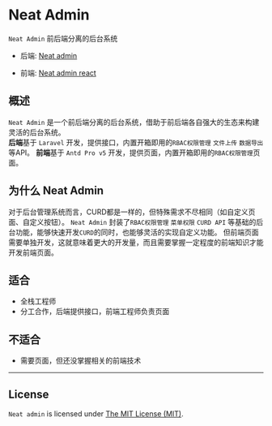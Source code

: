 # Neat Admin


`Neat Admin` 前后端分离的后台系统

- 后端: [Neat admin](https://github.com/wantp/neat-admin)

- 前端: [Neat admin react](https://github.com/wantp/neat-admin-react)


## 概述

`Neat Admin` 是一个前后端分离的后台系统，借助于前后端各自强大的生态来构建灵活的后台系统。  
**后端**基于 `Laravel` 开发，提供接口，内置开箱即用的`RBAC权限管理` `文件上传` `数据导出`等API。
**前端**基于 `Antd Pro v5` 开发，提供页面，内置开箱即用的`RBAC权限管理`页面。


## 为什么 Neat Admin

对于后台管理系统而言，CURD都是一样的，但特殊需求不尽相同（如自定义页面、自定义按钮）。
`Neat Admin` 封装了`RBAC权限管理` `菜单权限` `CURD API` 等基础的后台功能，能够快速开发`CURD`的同时，也能够灵活的实现自定义功能。
但前端页面需要单独开发，这就意味着更大的开发量，而且需要掌握一定程度的前端知识才能开发前端页面。


## 适合
- 全栈工程师
- 分工合作，后端提供接口，前端工程师负责页面


## 不适合
- 需要页面，但还没掌握相关的前端技术


------------
## License

`Neat admin` is licensed under [The MIT License (MIT)](LICENSE).